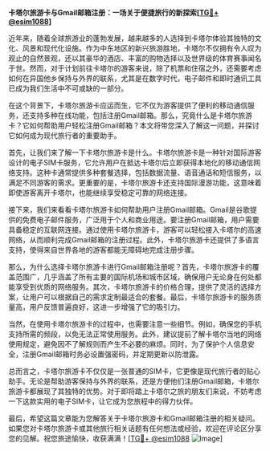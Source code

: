 **卡塔尔旅游卡与Gmail邮箱注册：一场关于便捷旅行的新探索[[TG💪+ @esim1088](https://t.me/s/esim1088)]**

近年来，随着全球旅游业的蓬勃发展，越来越多的人选择到卡塔尔体验其独特的文化、风景和现代化设施。作为中东地区的新兴旅游胜地，卡塔尔不仅拥有令人叹为观止的自然景观，还以其豪华的酒店、丰富的购物选择以及世界级的体育赛事闻名于世。然而，对于计划前往卡塔尔的游客来说，除了机票和住宿之外，还需要考虑如何在异国他乡保持与外界的联系，尤其是在数字时代，电子邮件和即时通讯工具已成为我们生活中不可或缺的一部分。

在这个背景下，卡塔尔旅游卡应运而生，它不仅为游客提供了便利的移动通信服务，还支持多种在线功能，包括注册Gmail邮箱。那么，究竟什么是卡塔尔旅游卡？它如何帮助用户轻松注册Gmail邮箱？本文将带您深入了解这一问题，并探讨它如何成为现代旅行者的重要助手。

首先，让我们来了解一下卡塔尔旅游卡是什么。卡塔尔旅游卡是一种针对国际游客设计的电子SIM卡服务，它允许用户在抵达卡塔尔后立即获得本地化的移动通信网络支持。这种卡通常提供多种套餐选择，包括数据流量、语音通话和短信服务，以满足不同游客的需求。更重要的是，卡塔尔旅游卡还支持国际漫游功能，这意味着即使游客离开卡塔尔，也能继续享受稳定可靠的网络连接。

接下来，我们来看看卡塔尔旅游卡如何帮助用户注册Gmail邮箱。Gmail是谷歌提供的免费电子邮件服务，广泛用于个人和商业用途。要注册Gmail邮箱，用户需要具备稳定的互联网连接。通过使用卡塔尔旅游卡，游客可以轻松接入卡塔尔的高速网络，从而顺利完成Gmail邮箱的注册过程。此外，卡塔尔旅游卡还提供了多语言支持，使得来自世界各地的游客都能无障碍地完成注册步骤。

那么，为什么选择卡塔尔旅游卡进行Gmail邮箱注册呢？首先，卡塔尔旅游卡的覆盖范围广，几乎涵盖了所有主要的国际机场和城市区域，确保用户无论身在何处都能享受到优质的网络服务。其次，卡塔尔旅游卡的价格合理，提供了灵活的选择方案，让用户可以根据自己的需求定制最适合的套餐。最后，卡塔尔旅游卡的服务质量高，用户反馈普遍良好，这进一步增强了它的吸引力。

当然，在使用卡塔尔旅游卡的过程中，也需要注意一些细节。例如，确保您的手机支持所需的频段，以免无法正常使用服务。此外，建议提前了解卡塔尔当地的网络使用规定，避免因不了解规则而产生不必要的麻烦。同时，为了保护个人信息安全，注册Gmail邮箱时务必设置强密码，并定期更新以防泄露。

总而言之，卡塔尔旅游卡不仅仅是一张普通的SIM卡，它更像是现代旅行者的贴心助手。无论是帮助游客保持与外界的联系，还是方便他们注册Gmail邮箱，卡塔尔旅游卡都展现了其独特的优势。对于即将踏上卡塔尔之旅的朋友们来说，不妨考虑一下这款实用的电子SIM卡，让它成为您旅程中的得力伙伴。

最后，希望这篇文章能为您解答关于卡塔尔旅游卡和Gmail邮箱注册的相关疑问。如果您对卡塔尔旅游卡或其他旅行相关话题有任何想法或经验，欢迎在评论区分享您的见解。祝您旅途愉快，收获满满！[[TG💪+ @esim1088](https://t.me/s/esim1088) ![Image](https://i.postimg.cc/4NQfJmqS/Snipaste-2025-05-13-00-14-12.png)]